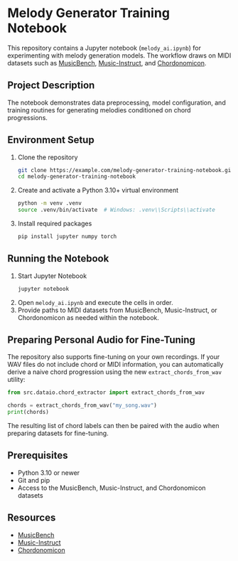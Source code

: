 # Melody Generator Training Notebook

This repository contains a Jupyter notebook (`melody_ai.ipynb`) for experimenting with melody generation models. The workflow draws on MIDI datasets such as [MusicBench](https://github.com/microsoft/muzic/tree/main/musicbench), [Music-Instruct](https://github.com/fishaudio/music-instruct), and [Chordonomicon](https://github.com/AI-Guru/chordonomicon).

## Project Description
The notebook demonstrates data preprocessing, model configuration, and training routines for generating melodies conditioned on chord progressions.

## Environment Setup
1. Clone the repository
   ```bash
   git clone https://example.com/melody-generator-training-notebook.git
   cd melody-generator-training-notebook
   ```
2. Create and activate a Python 3.10+ virtual environment
   ```bash
   python -m venv .venv
   source .venv/bin/activate  # Windows: .venv\\Scripts\\activate
   ```
3. Install required packages
   ```bash
   pip install jupyter numpy torch
   ```

## Running the Notebook
1. Start Jupyter Notebook
   ```bash
   jupyter notebook
   ```
2. Open `melody_ai.ipynb` and execute the cells in order.
3. Provide paths to MIDI datasets from MusicBench, Music-Instruct, or Chordonomicon as needed within the notebook.

## Preparing Personal Audio for Fine-Tuning
The repository also supports fine-tuning on your own recordings. If your WAV
files do not include chord or MIDI information, you can automatically derive a
naive chord progression using the new `extract_chords_from_wav` utility:

```python
from src.dataio.chord_extractor import extract_chords_from_wav

chords = extract_chords_from_wav("my_song.wav")
print(chords)
```

The resulting list of chord labels can then be paired with the audio when
preparing datasets for fine-tuning.

## Prerequisites
- Python 3.10 or newer
- Git and pip
- Access to the MusicBench, Music-Instruct, and Chordonomicon datasets

## Resources
- [MusicBench](https://github.com/microsoft/muzic/tree/main/musicbench)
- [Music-Instruct](https://github.com/fishaudio/music-instruct)
- [Chordonomicon](https://github.com/AI-Guru/chordonomicon)
